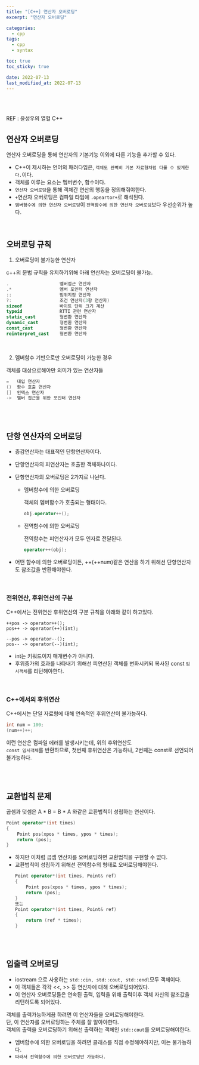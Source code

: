 ```yaml
---
title: "[C++] 연산자 오버로딩"
excerpt: "연산자 오버로딩"

categories:
  - cpp
tags:
  - cpp
  - syntax

toc: true
toc_sticky: true

date: 2022-07-13
last_modified_at: 2022-07-13
---
```


<br>
<br>

REF : 윤성우의 열혈 C++

## 연산자 오버로딩

연산자 오버로딩을 통해 연산자의 기본기능 이외에 다른 기능을 추가할 수 있다.  

- C++이 제시하는 언어의 패러다임은, `객체도 완벽히 기본 자료형처럼 다룰 수 있게한다.`이다.  
- 객체를 이루는 요소는 멤버변수, 함수이다. 
- `연산자 오버로딩`을 통해 객체간 연산의 행동을 정의해줘야한다.  
- `+`연산자 오버로딩은 컴파일 타임에 `.opeartor+`로 해석된다.
- `멤버함수에 의한 연산자 오버로딩`이 `전역함수에 의한 연산자 오버로딩`보다 우선순위가 높다.

<br>

## 오버로딩 규칙

1. 오버로딩이 불가능한 연산자

c++의 문법 규칙을 유지하기위해 아래 연산자는 오버로딩이 불가능.

```c++
.					멤버접근 연산자
.*					멤버 포인터 연산자
::					범위지정 연산자
?:					조건 연산자(3항 연산자)
sizeof				바이트 단위 크기 계산
typeid				RTTI 관련 연산자
static_cast			형변환 연산자
dynamic_cast		형변환 연산자
const_cast			형변환 연산자
reinterpret_cast	형변환 연산자
```

<br>

2. 멤버함수 기반으로만 오버로딩이 가능한 경우

객체를 대상으로해야만 의미가 있는 연산자들

```c++
=	대입 연산자
()	함수 호출 연산자
[]	인덱스 연산자
->	멤버 접근을 위한 포인터 연산자
```


<br><br>

## 단항 연산자의 오버로딩

- 증감연산자는 대표적인 단항연산자이다.
- 단항연산자의 피연산자는 호출한 객체하나이다.
- 단항연산자의 오버로딩은 2가지로 나뉜다.
	- 멤버함수에 의한 오버로딩

		객체의 멤버함수가 호출되는 형태이다.
		```cpp
		obj.operator++();
		```

	- 전역함수에 의한 오버로딩

		전역함수는 피연산자가 모두 인자로 전달된다.
		```cpp
		operator++(obj);
		```

- 어떤 함수에 의한 오버로딩이든, ++(++num)같은 연산을 하기 위해선 단항연산자도 참조값을 반환해야한다.  

<br>

### 전위연산, 후위연산의 구분

C++에서는 전위연산 후위연산의 구분 규칙을 아래와 같이 하고있다.  

```
++pos -> operator++();
pos++ -> operator(++)(int);

--pos -> operator--();
pos-- -> operator(--)(int);
```

- int는 키워드이지 매개변수가 아니다.
- 후위증가의 효과를 나타내기 위해선 피연산된 객체를 변화시키되 복사된 const `임시객체`를 리턴해야한다.  

<br>

### C++에서의 후위연산

C++에서는 단일 자료형에 대해 연속적인 후위연산이 불가능하다.  

```cpp
int num = 100;
(num++)++;
```

이런 연산은 컴파일 에러를 발생시키는데, 위의 후위연산도  
`const 임시객체`를 반환하므로, 첫번째 후위연산은 가능하나, 2번째는 const로 선언되어 불가능하다.  


<br><br>

## 교환법칙 문제

곱셈과 덧셈은 A * B = B * A 와같은 교환법칙이 성립하는 연산이다.  

```cpp
Point operator*(int times)
{
	Point pos(xpos * times, ypos * times);
	return (pos);
}
```

- 하지만 이처럼 곱셈 연산자를 오버로딩하면 교환법칙을 구현할 수 없다.  
- 교환법칙이 성립하기 위해선 전역함수의 형태로 오버로딩해야한다.  
	```cpp
	Point operator*(int times, Point& ref)
	{
		Point pos(xpos * times, ypos * times);
		return (pos);
	}
	또는
	Point operator*(int times, Point& ref)
	{
		return (ref * times);
	}
	```


<br><br>

## 입출력 오버로딩


- iostream 으로 사용하는 `std::cin, std::cout, std::endl`모두 객체이다.  
- 이 객체들은 각각 <<, >> 등 연산자에 대해 오버로딩되어있다. 
- 이 연산자 오버로딩들은 연속된 출력, 입력을 위해 출력이후 객체 자신의 참조값을 리턴하도록 되어있다.  

객체를 출력가능하게끔 하려면 이 연산자들을 오버로딩해야한다.  
단, 이 연산자를 오버로딩하는 주체를 잘 알아야한다.  
객체의 출력을 오버로딩하기 위해선 출력하는 객체인 `std::cout`를 오버로딩해야한다.  
- 멤버함수에 의한 오버로딩을 하려면 클래스를 직접 수정해야하지만, 이는 불가능하다.  
- `따라서 전역함수에 의한 오버로딩만 가능하다.`

